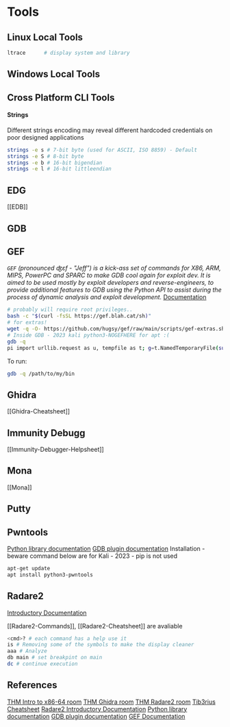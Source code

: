 # Tools

## Linux Local Tools

```bash
ltrace		# display system and library

```

## Windows Local Tools

## Cross Platform CLI Tools


#### Strings
Different strings encoding may reveal different hardcoded credentials on poor designed applications
```bash
strings -e s # 7-bit byte (used for ASCII, ISO 8859) - Default
strings -e S # 8-bit byte
strings -e b # 16-bit bigendian
strings -e l # 16-bit littleendian
```

## EDG

[[EDB]]

## GDB

## GEF

*`GEF` (pronounced ʤɛf - "Jeff") is a kick-ass set of commands for X86, ARM, MIPS, PowerPC and SPARC to make GDB cool again for exploit dev. It is aimed to be used mostly by exploit developers and reverse-engineers, to provide additional features to GDB using the Python API to assist during the process of dynamic analysis and exploit development.* [Documentation](https://gef.readthedocs.io/en/master/)
```bash
# probably will require root privileges..
bash -c "$(curl -fsSL https://gef.blah.cat/sh)"
# for extras!
wget -q -O- https://github.com/hugsy/gef/raw/main/scripts/gef-extras.sh | sh
# Inside GDB - 2023 kali python3-NOGEFHERE for apt :(
gdb -q
pi import urllib.request as u, tempfile as t; g=t.NamedTemporaryFile(suffix='-gef.py'); open(g.name, 'wb+').write(u.urlopen('https://tinyurl.com/gef-main').read()); gdb.execute('source %s' % g.name)
```

To run:
```bash
gdb -q /path/to/my/bin
```


## Ghidra

[[Ghidra-Cheatsheet]]

## Immunity Debugg

[[Immunity-Debugger-Helpsheet]]

## Mona

[[Mona]]

## Putty

## Pwntools

[Python library documentation](http://docs.pwntools.com/en/stable)
[GDB plugin documentation](https://browserpwndbg.readthedocs.io/en/docs/)
Installation - beware command below are for Kali - 2023 - pip is not used
```bash
apt-get update
apt install python3-pwntools
```

## Radare2

[Introductory Documentation](https://github.com/radareorg/radare2/blob/master/doc/intro.md)

[[Radare2-Commands]], [[Radare2-Cheatsheet]] are avaliable
```bash
<cmd>? # each command has a help use it 
is # Removing some of the symbols to make the display cleaner
aaa # Analyze
db main # set breakpint on main
dc # continue execution
```



## References

[THM Intro to x86-64 room](https://tryhackme.com/room/introtox8664)
[THM Ghidra room](https://tryhackme.com/room/ccghidra)
[THM Radare2 room](https://tryhackme.com/room/ccradare2)
[Tib3rius Cheatsheet](https://github.com/Tib3rius/Pentest-Cheatsheets/blob/master/exploits/buffer-overflows.rst)
[Radare2 Introductory Documentation](https://github.com/radareorg/radare2/blob/master/doc/intro.md)
[Python library documentation](http://docs.pwntools.com/en/stable)
[GDB plugin documentation](https://browserpwndbg.readthedocs.io/en/docs/)
[GEF Documentation](https://gef.readthedocs.io/en/master/)